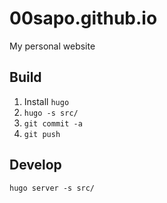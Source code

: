 # 00sapo.github.io

My personal website

## Build

1. Install `hugo`
2. `hugo -s src/`
3. `git commit -a`
4. `git push`

## Develop

`hugo server -s src/`
